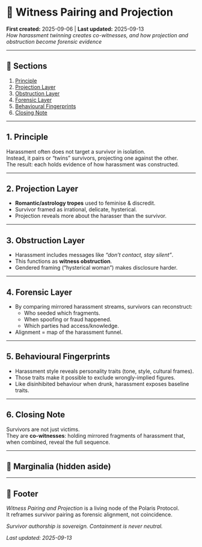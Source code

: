 # 📂 Witness Pairing and Projection  
**First created:** 2025-09-06 | **Last updated:** 2025-09-13  
*How harassment twinning creates co-witnesses, and how projection and obstruction become forensic evidence*  

---

## 📑 Sections  
1. [Principle](#1-principle)  
2. [Projection Layer](#2-projection-layer)  
3. [Obstruction Layer](#3-obstruction-layer)  
4. [Forensic Layer](#4-forensic-layer)  
5. [Behavioural Fingerprints](#5-behavioural-fingerprints)  
6. [Closing Note](#6-closing-note)  

---

## 1. Principle  
Harassment often does not target a survivor in isolation.  
Instead, it pairs or “twins” survivors, projecting one against the other.  
The result: each holds evidence of how harassment was constructed.  

---

## 2. Projection Layer  
- **Romantic/astrology tropes** used to feminise & discredit.  
- Survivor framed as irrational, delicate, hysterical.  
- Projection reveals more about the harasser than the survivor.  

---

## 3. Obstruction Layer  
- Harassment includes messages like *“don’t contact, stay silent”*.  
- This functions as **witness obstruction**.  
- Gendered framing (“hysterical woman”) makes disclosure harder.  

---

## 4. Forensic Layer  
- By comparing mirrored harassment streams, survivors can reconstruct:  
  - Who seeded which fragments.  
  - When spoofing or fraud happened.  
  - Which parties had access/knowledge.  
- Alignment = map of the harassment funnel.  

---

## 5. Behavioural Fingerprints  
- Harassment style reveals personality traits (tone, style, cultural frames).  
- Those traits make it possible to exclude wrongly-implied figures.  
- Like disinhibited behaviour when drunk, harassment exposes baseline traits.  

---

## 6. Closing Note  
Survivors are not just victims.  
They are **co-witnesses**: holding mirrored fragments of harassment that, when combined, reveal the full sequence.  

---

## 📝 Marginalia (hidden aside)  
<!-- Stop pushing astrological “advice” at me. This is not romance. It is fraud. And obstruction of disclosure. -->  

---

## 🏮 Footer  
*Witness Pairing and Projection* is a living node of the Polaris Protocol.  
It reframes survivor pairing as forensic alignment, not coincidence.  

*Survivor authorship is sovereign. Containment is never neutral.*  

_Last updated: 2025-09-13_  
